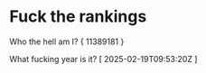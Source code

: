 # Fuck the rankings

Who the hell am I?
{ 11389181 }

What fucking year is it?
[ 2025-02-19T09:53:20Z ]
